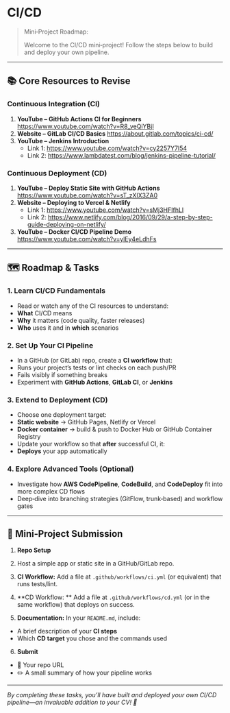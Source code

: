 # CI/CD 

> Mini‑Project Roadmap:
> 
> Welcome to the CI/CD mini‑project! Follow the steps below to build and deploy your own pipeline.

---

## 📚 Core Resources to Revise

### Continuous Integration (CI)
1. **YouTube – GitHub Actions CI for Beginners**
   https://www.youtube.com/watch?v=R8_veQiYBjI
2. **Website – GitLab CI/CD Basics**
   https://about.gitlab.com/topics/ci-cd/
3. **YouTube – Jenkins Introduction**
   - Link 1: https://www.youtube.com/watch?v=cy2257Y7I54
   - Link 2: https://www.lambdatest.com/blog/jenkins-pipeline-tutorial/

### Continuous Deployment (CD)
1. **YouTube – Deploy Static Site with GitHub Actions**
   https://www.youtube.com/watch?v=sT_zXIX3ZA0
2. **Website – Deploying to Vercel & Netlify**
   - Link 1: https://www.youtube.com/watch?v=sMj3HFIfhLI
   - Link 2: https://www.netlify.com/blog/2016/09/29/a-step-by-step-guide-deploying-on-netlify/
3. **YouTube – Docker CI/CD Pipeline Demo**
   https://www.youtube.com/watch?v=ylEy4eLdhFs

---

## 🗺️ Roadmap & Tasks

### 1. Learn CI/CD Fundamentals
- Read or watch any of the CI resources to understand:
- **What** CI/CD means
- **Why** it matters (code quality, faster releases)
- **Who** uses it and in **which** scenarios

### 2. Set Up Your CI Pipeline
- In a GitHub (or GitLab) repo, create a **CI workflow** that:
- Runs your project’s tests or lint checks on each push/PR
- Fails visibly if something breaks
- Experiment with **GitHub Actions**, **GitLab CI**, or **Jenkins**

### 3. Extend to Deployment (CD)
- Choose one deployment target:
- **Static website** → GitHub Pages, Netlify or Vercel
- **Docker container** → build & push to Docker Hub or GitHub Container Registry
- Update your workflow so that **after** successful CI, it:
- **Deploys** your app automatically

### 4. Explore Advanced Tools (Optional)
- Investigate how **AWS CodePipeline**, **CodeBuild**, and **CodeDeploy** fit into more complex CD flows
- Deep‑dive into branching strategies (GitFlow, trunk‑based) and workflow gates

---

## 📝 Mini‑Project Submission

1. **Repo Setup**

2. Host a simple app or static site in a GitHub/GitLab repo.

3. **CI Workflow:** Add a file at `.github/workflows/ci.yml` (or equivalent) that runs tests/lint.

4. **CD Workflow: ** Add a file at `.github/workflows/cd.yml` (or in the same workflow) that deploys on success.

5. **Documentation:** In your `README.md`, include:
- A brief description of your **CI steps**
- Which **CD target** you chose and the commands used

6. **Submit**
- 🔗 Your repo URL
- ✏️ A small summary of how your pipeline works

---

_By completing these tasks, you’ll have built and deployed your own CI/CD pipeline—an invaluable addition to your CV! 🚀_